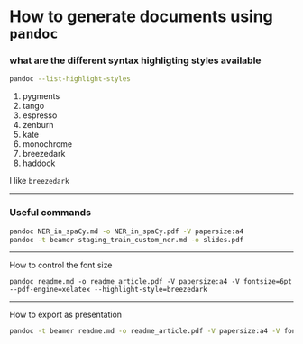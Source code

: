 # How to generate documents using `pandoc`


### what are the different syntax highligting styles available
```bash
pandoc --list-highlight-styles
```
1. pygments
2. tango
3. espresso
4. zenburn
5. kate
6. monochrome
7. breezedark
8. haddock

I like `breezedark`

---

### Useful commands
```bash
pandoc NER_in_spaCy.md -o NER_in_spaCy.pdf -V papersize:a4
pandoc -t beamer staging_train_custom_ner.md -o slides.pdf
```

---

How to control the font size
```
pandoc readme.md -o readme_article.pdf -V papersize:a4 -V fontsize=6pt --pdf-engine=xelatex --highlight-style=breezedark
```

---

How to export as presentation
```bash
pandoc -t beamer readme.md -o readme_article.pdf -V papersize:a4 -V fontsize=1pt --pdf-engine=xelatex --highlight-style=breezedark
```

